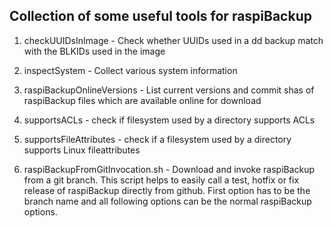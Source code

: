 ## Collection of some useful tools for raspiBackup 

1. checkUUIDsInImage - Check whether UUIDs used in a dd backup match with the BLKIDs used in the image

2. inspectSystem - Collect various system information
 
3. raspiBackupOnlineVersions - List current versions and commit shas of raspiBackup files which are available online for download

4. supportsACLs - check if filesystem used by a directory supports ACLs

5. supportsFileAttributes - check if a filesystem used by a directory supports Linux fileattributes

6. raspiBackupFromGitInvocation.sh - Download and invoke raspiBackup from a git branch. This script helps to easily call a test, hotfix or fix release of raspiBackup directly from github. First option has to be the branch name and all following options can be the normal raspiBackup options.
